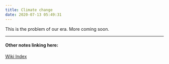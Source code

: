 ```yaml
---
title: Climate change
date: 2020-07-13 05:49:31
---
```



This is the problem of our era. More coming soon.

---
#### Other notes linking here:

[Wiki Index](/index/)

